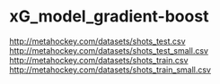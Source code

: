 # xG_model_gradient-boost

http://metahockey.com/datasets/shots_test.csv<br>
http://metahockey.com/datasets/shots_test_small.csv<br>
http://metahockey.com/datasets/shots_train.csv<br>
http://metahockey.com/datasets/shots_train_small.csv<br>
